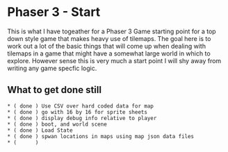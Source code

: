 # Phaser 3 - Start

This is what I have togeather for a Phaser 3 Game starting point for a top down style game that makes heavy use of tilemaps. The goal here is to work out a lot of the basic things that will come up when dealing with tilemaps in a game that might have a somewhat large world in which to explore. However sense this is very much a start point I will shy away from writing any game specfic logic.


## What to get done still

```
* ( done ) Use CSV over hard coded data for map
* ( done ) go with 16 by 16 for sprite sheets
* ( done ) display debug info relative to player
* ( done ) boot, and world scene
* ( done ) Load State
* ( done ) spwan locations in maps using map json data files
* (      ) 
```
